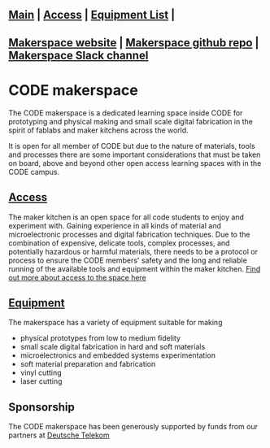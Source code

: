 [Main](README.md) | [Access](access.md) | [Equipment List](equipment.md) | 
------------------------
[Makerspace website](https://codeuniversity.github.io/makerspace/) |
[Makerspace github repo](https://github.com/codeuniversity/makerspace/) | [Makerspace Slack channel](https://codeuniversity.slack.com/archives/C011CN2SMFY)
------------------------

# CODE makerspace
The CODE makerspace is a dedicated learning space inside CODE for prototyping and physical making and small scale digital fabrication in the spirit of fablabs and maker kitchens across the world.

It is open for all member of CODE but due to the nature of materials, tools and processes there are some important considerations that must be taken on board, above and beyond other open access learning spaces with in the CODE campus.

## [Access](access.md)
The maker kitchen is an open space for all code students to enjoy and experiment with. Gaining experience in all kinds of material and microelectronic processes and digital fabrication techniques. Due to the combination of expensive, delicate tools, complex processes, and potentially hazardous or harmful materials, there needs to be a protocol or process to ensure the CODE members' safety and the long and reliable running of the available tools and equipment within the maker kitchen. [Find out more about access to the space here](access.md)

## [Equipment](equipment.md)
The makerspace has a variety of equipment suitable for making 
* physical prototypes from low to medium fidelity
* small scale digital fabrication in hard and soft materials
* microelectronics and embedded systems experimentation
* soft material preparation and fabrication
* vinyl cutting
* laser cutting

## Sponsorship

The CODE makerspace has been generously supported by funds from our partners at [Deutsche Telekom](https://www.telekom.com/)

